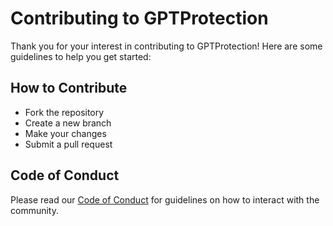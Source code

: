 # Contributing to GPTProtection
Thank you for your interest in contributing to GPTProtection! Here are some guidelines to help you get started:

## How to Contribute
- Fork the repository
- Create a new branch
- Make your changes
- Submit a pull request

## Code of Conduct
Please read our [Code of Conduct](CODE_OF_CONDUCT.md) for guidelines on how to interact with the community.
